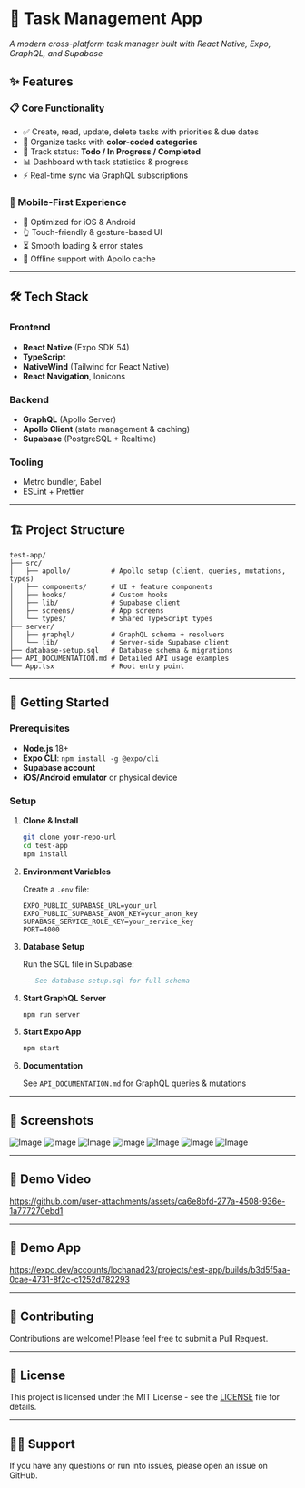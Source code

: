 # 🚀 Task Management App

*A modern cross-platform task manager built with React Native, Expo, GraphQL, and Supabase*

## ✨ Features

### 📋 Core Functionality
- ✅ Create, read, update, delete tasks with priorities & due dates
- 🎨 Organize tasks with **color-coded categories**
- 🔄 Track status: **Todo / In Progress / Completed**
- 📊 Dashboard with task statistics & progress
- ⚡ Real-time sync via GraphQL subscriptions

### 📱 Mobile-First Experience
- 📲 Optimized for iOS & Android
- 👆 Touch-friendly & gesture-based UI
- ⏳ Smooth loading & error states
- 📶 Offline support with Apollo cache

---

## 🛠 Tech Stack

### Frontend
- **React Native** (Expo SDK 54)
- **TypeScript**
- **NativeWind** (Tailwind for React Native)
- **React Navigation**, Ionicons

### Backend
- **GraphQL** (Apollo Server)
- **Apollo Client** (state management & caching)
- **Supabase** (PostgreSQL + Realtime)

### Tooling
- Metro bundler, Babel
- ESLint + Prettier

---

## 🏗 Project Structure

```
test-app/
├── src/
│   ├── apollo/          # Apollo setup (client, queries, mutations, types)
│   ├── components/      # UI + feature components
│   ├── hooks/           # Custom hooks
│   ├── lib/             # Supabase client
│   ├── screens/         # App screens
│   └── types/           # Shared TypeScript types
├── server/
│   ├── graphql/         # GraphQL schema + resolvers
│   └── lib/             # Server-side Supabase client
├── database-setup.sql   # Database schema & migrations
├── API_DOCUMENTATION.md # Detailed API usage examples
└── App.tsx              # Root entry point
```

---

## 🚦 Getting Started

### Prerequisites

- **Node.js** 18+
- **Expo CLI**: `npm install -g @expo/cli`
- **Supabase account**
- **iOS/Android emulator** or physical device

### Setup

1. **Clone & Install**
   ```bash
   git clone your-repo-url
   cd test-app
   npm install
   ```

2. **Environment Variables**
   
   Create a `.env` file:
   ```env
   EXPO_PUBLIC_SUPABASE_URL=your_url
   EXPO_PUBLIC_SUPABASE_ANON_KEY=your_anon_key
   SUPABASE_SERVICE_ROLE_KEY=your_service_key
   PORT=4000
   ```

3. **Database Setup**
   
   Run the SQL file in Supabase:
   ```sql
   -- See database-setup.sql for full schema
   ```

4. **Start GraphQL Server**
   ```bash
   npm run server
   ```

5. **Start Expo App**
   ```bash
   npm start
   ```

6. **Documentation**
   
   See `API_DOCUMENTATION.md` for GraphQL queries & mutations

---

## 📱 Screenshots

![Image](https://github.com/user-attachments/assets/48798631-61af-4054-9fb2-b3da417fc0e1)
![Image](https://github.com/user-attachments/assets/93a8a0eb-b0b5-47dd-95c7-9ba53fb01ac4)
![Image](https://github.com/user-attachments/assets/3f39128b-343d-4657-be27-e4b23cf2ffd1)
![Image](https://github.com/user-attachments/assets/7f578687-4185-4bba-9140-0f2ccfe23193)
![Image](https://github.com/user-attachments/assets/8084478f-de18-4df8-872b-216199974781)
![Image](https://github.com/user-attachments/assets/6e27f912-0141-4705-b8d9-446877d18802)
![Image](https://github.com/user-attachments/assets/617b1d99-5dd8-4c6f-9ab3-1a94dd82233b)


---

## 📱 Demo Video

https://github.com/user-attachments/assets/ca6e8bfd-277a-4508-936e-1a777270ebd1

---

## 📱 Demo App

https://expo.dev/accounts/lochanad23/projects/test-app/builds/b3d5f5aa-0cae-4731-8f2c-c1252d782293

---

## 🤝 Contributing

Contributions are welcome! Please feel free to submit a Pull Request.

---

## 📄 License

This project is licensed under the MIT License - see the [LICENSE](LICENSE) file for details.

---

## 🙋‍♂️ Support

If you have any questions or run into issues, please open an issue on GitHub.



